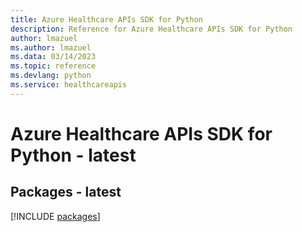 ```yaml
---
title: Azure Healthcare APIs SDK for Python
description: Reference for Azure Healthcare APIs SDK for Python
author: lmazuel
ms.author: lmazuel
ms.data: 03/14/2023
ms.topic: reference
ms.devlang: python
ms.service: healthcareapis
---
```

# Azure Healthcare APIs SDK for Python - latest
## Packages - latest
[!INCLUDE [packages](healthcare-apis-index.md)]